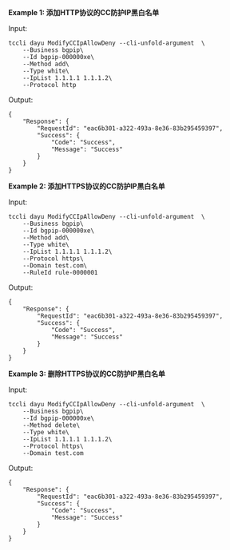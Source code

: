 **Example 1: 添加HTTP协议的CC防护IP黑白名单**



Input: 

```
tccli dayu ModifyCCIpAllowDeny --cli-unfold-argument  \
    --Business bgpip\
    --Id bgpip-000000xe\
    --Method add\
    --Type white\
    --IpList 1.1.1.1 1.1.1.2\
    --Protocol http
```

Output: 
```
{
    "Response": {
        "RequestId": "eac6b301-a322-493a-8e36-83b295459397",
        "Success": {
            "Code": "Success",
            "Message": "Success"
        }
    }
}
```

**Example 2: 添加HTTPS协议的CC防护IP黑白名单**



Input: 

```
tccli dayu ModifyCCIpAllowDeny --cli-unfold-argument  \
    --Business bgpip\
    --Id bgpip-000000xe\
    --Method add\
    --Type white\
    --IpList 1.1.1.1 1.1.1.2\
    --Protocol https\
    --Domain test.com\
    --RuleId rule-0000001
```

Output: 
```
{
    "Response": {
        "RequestId": "eac6b301-a322-493a-8e36-83b295459397",
        "Success": {
            "Code": "Success",
            "Message": "Success"
        }
    }
}
```

**Example 3: 删除HTTPS协议的CC防护IP黑白名单**



Input: 

```
tccli dayu ModifyCCIpAllowDeny --cli-unfold-argument  \
    --Business bgpip\
    --Id bgpip-000000xe\
    --Method delete\
    --Type white\
    --IpList 1.1.1.1 1.1.1.2\
    --Protocol https\
    --Domain test.com
```

Output: 
```
{
    "Response": {
        "RequestId": "eac6b301-a322-493a-8e36-83b295459397",
        "Success": {
            "Code": "Success",
            "Message": "Success"
        }
    }
}
```

